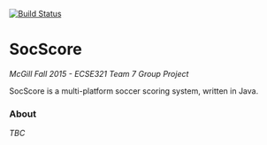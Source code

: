 [![Build Status](https://travis-ci.org/vicrep/TravisExercise.svg?branch=master)](https://travis-ci.org/vicrep/TravisExercise)
# SocScore
*McGill Fall 2015 - ECSE321 Team 7 Group Project*

SocScore is a multi-platform soccer scoring system, written in Java.


### About 
*TBC*

